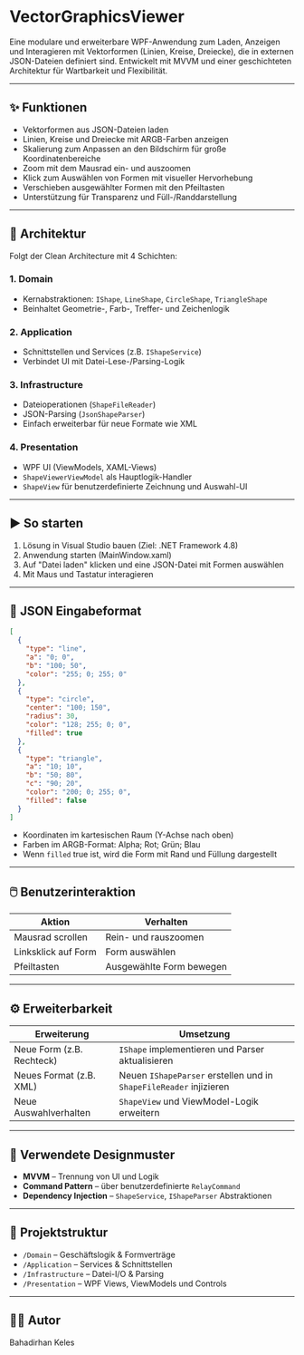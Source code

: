 # VectorGraphicsViewer

Eine modulare und erweiterbare WPF-Anwendung zum Laden, Anzeigen und Interagieren mit Vektorformen (Linien, Kreise, Dreiecke), die in externen JSON-Dateien definiert sind. Entwickelt mit MVVM und einer geschichteten Architektur für Wartbarkeit und Flexibilität.

---

## ✨ Funktionen

- Vektorformen aus JSON-Dateien laden
- Linien, Kreise und Dreiecke mit ARGB-Farben anzeigen
- Skalierung zum Anpassen an den Bildschirm für große Koordinatenbereiche
- Zoom mit dem Mausrad ein- und auszoomen
- Klick zum Auswählen von Formen mit visueller Hervorhebung
- Verschieben ausgewählter Formen mit den Pfeiltasten
- Unterstützung für Transparenz und Füll-/Randdarstellung

---

## 🧱 Architektur

Folgt der Clean Architecture mit 4 Schichten:

### 1. **Domain**

- Kernabstraktionen: `IShape`, `LineShape`, `CircleShape`, `TriangleShape`
- Beinhaltet Geometrie-, Farb-, Treffer- und Zeichenlogik

### 2. **Application**

- Schnittstellen und Services (z.B. `IShapeService`)
- Verbindet UI mit Datei-Lese-/Parsing-Logik

### 3. **Infrastructure**

- Dateioperationen (`ShapeFileReader`)
- JSON-Parsing (`JsonShapeParser`)
- Einfach erweiterbar für neue Formate wie XML

### 4. **Presentation**

- WPF UI (ViewModels, XAML-Views)
- `ShapeViewerViewModel` als Hauptlogik-Handler
- `ShapeView` für benutzerdefinierte Zeichnung und Auswahl-UI

---

## ▶️ So starten

1. Lösung in Visual Studio bauen (Ziel: .NET Framework 4.8)  
2. Anwendung starten (MainWindow.xaml)  
3. Auf "Datei laden" klicken und eine JSON-Datei mit Formen auswählen  
4. Mit Maus und Tastatur interagieren  

---

## 📄 JSON Eingabeformat
```json
[
  {
    "type": "line",
    "a": "0; 0",
    "b": "100; 50",
    "color": "255; 0; 255; 0"
  },
  {
    "type": "circle",
    "center": "100; 150",
    "radius": 30,
    "color": "128; 255; 0; 0",
    "filled": true
  },
  {
    "type": "triangle",
    "a": "10; 10",
    "b": "50; 80",
    "c": "90; 20",
    "color": "200; 0; 255; 0",
    "filled": false
  }
]
```
- Koordinaten im kartesischen Raum (Y-Achse nach oben)  
- Farben im ARGB-Format: Alpha; Rot; Grün; Blau  
- Wenn `filled` true ist, wird die Form mit Rand und Füllung dargestellt  

---

## 🖱️ Benutzerinteraktion

| Aktion             | Verhalten                   |
| ------------------ | ---------------------------|
| Mausrad scrollen   | Rein- und rauszoomen       |
| Linksklick auf Form| Form auswählen             |
| Pfeiltasten        | Ausgewählte Form bewegen   |

---

## ⚙️ Erweiterbarkeit

| Erweiterung                 | Umsetzung                                              |
| -------------------------- | -----------------------------------------------------|
| Neue Form (z.B. Rechteck)  | `IShape` implementieren und Parser aktualisieren      |
| Neues Format (z.B. XML)    | Neuen `IShapeParser` erstellen und in `ShapeFileReader` injizieren |
| Neue Auswahlverhalten      | `ShapeView` und ViewModel-Logik erweitern             |

---

## 🧠 Verwendete Designmuster

- **MVVM** – Trennung von UI und Logik  
- **Command Pattern** – über benutzerdefinierte `RelayCommand`  
- **Dependency Injection** – `ShapeService`, `IShapeParser` Abstraktionen  

---

## 📁 Projektstruktur

- `/Domain` – Geschäftslogik & Formverträge  
- `/Application` – Services & Schnittstellen  
- `/Infrastructure` – Datei-I/O & Parsing  
- `/Presentation` – WPF Views, ViewModels und Controls  

---

## 👨‍💻 Autor

Bahadirhan Keles
